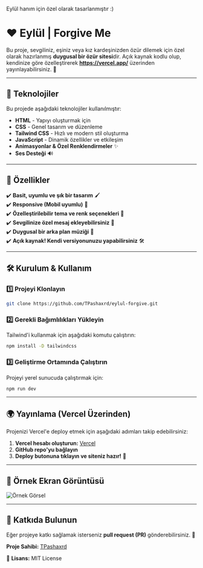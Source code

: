 Eylül hanım için özel olarak tasarlanmıştır :)
# ❤️ Eylül | Forgive Me

Bu proje, sevgiliniz, eşiniz veya kız kardeşinizden özür dilemek için özel olarak hazırlanmış **duygusal bir özür sitesi**dir. Açık kaynak kodlu olup, kendinize göre özelleştirerek **https://vercel.app/** üzerinden yayınlayabilirsiniz. 💌

---

## 🚀 Teknolojiler
Bu projede aşağıdaki teknolojiler kullanılmıştır:

- **HTML** - Yapıyı oluşturmak için
- **CSS** - Genel tasarım ve düzenleme
- **Tailwind CSS** - Hızlı ve modern stil oluşturma
- **JavaScript** - Dinamik özellikler ve etkileşim
- **Animasyonlar & Özel Renklendirmeler** ✨
- **Ses Desteği** 🔊

---

## 🎨 Özellikler
✔️ **Basit, uyumlu ve şık bir tasarım** 🖌️  
✔️ **Responsive (Mobil uyumlu)** 📱  
✔️ **Özelleştirilebilir tema ve renk seçenekleri** 🎨  
✔️ **Sevgilinize özel mesaj ekleyebilirsiniz** 💬  
✔️ **Duygusal bir arka plan müziği** 🎵  
✔️ **Açık kaynak! Kendi versiyonunuzu yapabilirsiniz** 🛠️  

---

## 🛠️ Kurulum & Kullanım

### 1️⃣ **Projeyi Klonlayın**
```sh
git clone https://github.com/TPashaxrd/eylul-forgive.git
```

### 2️⃣ **Gerekli Bağımlılıkları Yükleyin**
Tailwind'i kullanmak için aşağıdaki komutu çalıştırın:
```sh
npm install -D tailwindcss
```

### 3️⃣ **Geliştirme Ortamında Çalıştırın**
Projeyi yerel sunucuda çalıştırmak için:
```sh
npm run dev
```

---

## 🌍 Yayınlama (Vercel Üzerinden)
Projenizi Vercel'e deploy etmek için aşağıdaki adımları takip edebilirsiniz:
1. **Vercel hesabı oluşturun:** [Vercel](https://vercel.com/)
2. **GitHub repo'yu bağlayın**
3. **Deploy butonuna tıklayın ve siteniz hazır!** 🚀

---

## 📌 Örnek Ekran Görüntüsü
![Örnek Görsel](https://cdn.discordapp.com/attachments/1284196060692217867/1352264636170502194/image.png?ex=67dd6215&is=67dc1095&hm=11902d9eadb8266e3173e0ec5e56915a42dded82240cc1600881ccf35f1e01c1&)

---

## 💖 Katkıda Bulunun
Eğer projeye katkı sağlamak isterseniz **pull request (PR)** gönderebilirsiniz. 🙌

**Proje Sahibi:** [TPashaxrd](https://github.com/TPashaxrd)

📝 **Lisans:** MIT License
